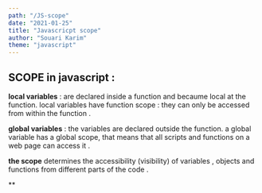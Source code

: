 ```yaml
---
path: "/JS-scope"
date: "2021-01-25"
title: "Javascricpt scope"
author: "Souari Karim"
theme: "javascript"
---
```


## SCOPE in javascript :

**local variables** :
are declared inside a function and becaume local at the function. local variables have function scope : they can only be accessed from within the function .

**global variables** :
the variables are declared outside the function. a global variable has a global scope, that means that all scripts and functions on a web page can access it .

**the scope** determines the accessibility (visibility) of variables , objects and functions from different parts of the code .

\*\*
